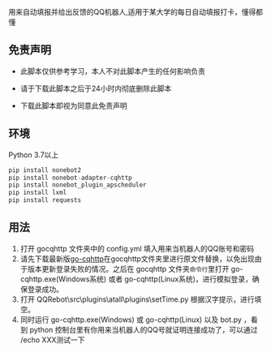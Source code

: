 用来自动填报并给出反馈的QQ机器人,适用于某大学的每日自动填报打卡，懂得都懂

## 免责声明

- 此脚本仅供参考学习，本人不对此脚本产生的任何影响负责

- 请于下载此脚本之后于24小时内彻底删除此脚本

- 下载此脚本即视为同意此免责声明

  

## 环境
Python 3.7以上
```python
pip install nonebot2
pip install nonebot-adapter-cqhttp
pip install nonebot_plugin_apscheduler
pip install lxml
pip install requests
```
## 用法
1. 打开 gocqhttp 文件夹中的 config.yml 填入用来当机器人的QQ账号和密码
2. 请先下载最新版[go-cqhttp](https://github.com/Mrs4s/go-cqhttp/releases)在gocqhttp文件夹里进行原文件替换，以免出现由于版本更新登录失败的情况。之后在 gocqhttp 文件夹`命令行`里打开 go-cqhttp.exe(Windows系统) 或者 go-cqhttp(Linux系统)，进行模拟登录，确保登录成功。
3. 打开 QQRebot\src\plugins\atall\plugins\setTime.py
  根据汉字提示，进行填空。
4. 同时运行 go-cqhttp.exe(Windows) 或 go-cqhttp(Linux) 以及 bot.py ，看到 python 控制台里有你用来当机器人的QQ号就证明连接成功了，可以通过 /echo XXX测试一下
